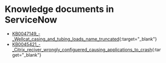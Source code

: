 # Knowledge documents in ServiceNow
- [KB0047149_-_Wellcat_casing_and_tubing_loads_name_truncated](https://equinor.service-now.com/selfservice?id=kb_article&sysparm_article=KB0047149){:target="_blank"}
- [KB0045421_-_Citrix_reciver_wrongly_configuered_causing_applications_to_crash](https://equinor.service-now.com/selfservice?id=kb_article&sysparm_article=KB0045421){:target="_blank"}
